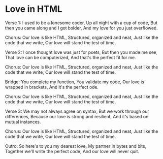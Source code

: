 # Love in HTML

Verse 1:
I used to be a lonesome coder,
Up all night with a cup of code,
But then you came along and I got bolder,
And my love for you just overflowed.

Chorus:
Our love is like HTML,
Structured, organized and neat,
Just like the code that we write,
Our love will stand the test of time.

Verse 2:
I once thought love was just for poets,
But then you made me see,
That love can be computerized,
And that's the perfect fit for me.

Chorus:
Our love is like HTML,
Structured, organized and neat,
Just like the code that we write,
Our love will stand the test of time.

Bridge:
You complete my function,
You validate my code,
Our love is wrapped in brackets,
And it's the perfect ode.

Chorus:
Our love is like HTML,
Structured, organized and neat,
Just like the code that we write,
Our love will stand the test of time.

Verse 3:
We may not always agree on syntax,
But we work through our differences,
Because our love is strong and resilient,
And it's based on mutual instances.

Chorus:
Our love is like HTML,
Structured, organized and neat,
Just like the code that we write,
Our love will stand the test of time.

Outro:
So here's to you my dearest love,
My partner in bytes and bits,
Together we'll write the perfect code,
And our love will never quit.